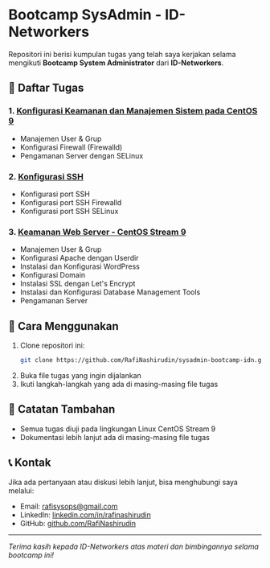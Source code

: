 # Bootcamp SysAdmin - ID-Networkers

Repositori ini berisi kumpulan tugas yang telah saya kerjakan selama mengikuti **Bootcamp System Administrator** dari **ID-Networkers**.

## 📌 Daftar Tugas

### 1. [**Konfigurasi Keamanan dan Manajemen Sistem pada CentOS 9**](https://github.com/RafiNashirudin/sysadmin-bootcamp-idn/blob/main/centos9-user-firewalld-selinux.md)

   - Manajemen User & Grup
   - Konfigurasi Firewall (Firewalld)
   - Pengamanan Server dengan SELinux

### 2. [**Konfigurasi SSH**](https://github.com/RafiNashirudin/sysadmin-bootcamp-idn/blob/main/ssh-configuration.md)

   - Konfigurasi port SSH
   - Konfigurasi port SSH Firewalld
   - Konfigurasi port SSH SELinux
     
### 3. [**Keamanan Web Server - CentOS Stream 9**](https://github.com/RafiNashirudin/sysadmin-bootcamp-idn/blob/main/WebServer-Hardening.md)

   - Manajemen User & Grup 
   - Konfigurasi Apache dengan Userdir
   - Instalasi dan Konfigurasi WordPress
   - Konfigurasi Domain
   - Instalasi SSL dengan Let's Encrypt
   - Instalasi dan Konfigurasi Database Management Tools
   - Pengamanan Server

## 🚀 Cara Menggunakan

1. Clone repositori ini:
   ```bash
   git clone https://github.com/RafiNashirudin/sysadmin-bootcamp-idn.git
   ```
2. Buka file tugas yang ingin dijalankan
3. Ikuti langkah-langkah yang ada di masing-masing file tugas

## 🎯 Catatan Tambahan

- Semua tugas diuji pada lingkungan Linux CentOS Stream 9
- Dokumentasi lebih lanjut ada di masing-masing file tugas

## 📞 Kontak

Jika ada pertanyaan atau diskusi lebih lanjut, bisa menghubungi saya melalui:

- Email: rafisysops@gmail.com
- LinkedIn: [linkedin.com/in/rafinashirudin](https://linkedin.com/in/rafinashirudin)
- GitHub: [github.com/RafiNashirudin](https://github.com/RafiNashirudin)

---

_Terima kasih kepada ID-Networkers atas materi dan bimbingannya selama bootcamp ini!_
